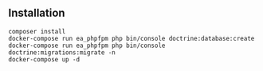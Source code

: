 Installation
----

    composer install
    docker-compose run ea_phpfpm php bin/console doctrine:database:create
    docker-compose run ea_phpfpm php bin/console doctrine:migrations:migrate -n
    docker-compose up -d
    
 